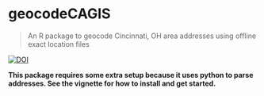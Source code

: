# geocodeCAGIS

>An R package to geocode Cincinnati, OH area addresses using offline exact location files

[![DOI](https://zenodo.org/badge/21831/cole-brokamp/geocodeCAGIS.svg)](https://zenodo.org/badge/latestdoi/21831/cole-brokamp/geocodeCAGIS)

**This package requires some extra setup because it uses python to parse addresses. See the vignette for how to install and get started.**
